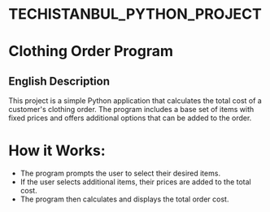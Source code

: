 # TECHISTANBUL_PYTHON_PROJECT
# **Clothing Order Program**

## **English Description**  
This project is a simple Python application that calculates the total cost of a customer's clothing order. The program includes a base set of items with fixed prices and offers additional options that can be added to the order.

# **How it Works:**
- The program prompts the user to select their desired items.  
- If the user selects additional items, their prices are added to the total cost.  
- The program then calculates and displays the total order cost.  




